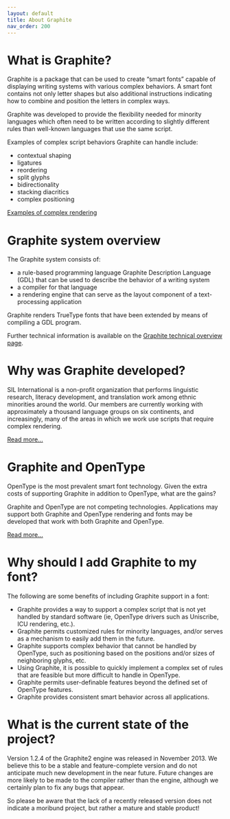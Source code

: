 ```yaml
---
layout: default
title: About Graphite
nav_order: 200
---
```


# What is Graphite?

Graphite is a package that can be used to create “smart fonts” capable of displaying writing systems with various complex behaviors. A smart font contains not only letter shapes but also additional instructions indicating how to combine and position the letters in complex ways.

Graphite was developed to provide the flexibility needed for minority languages which often need to be written according to slightly different rules than well-known languages that use the same script.

Examples of complex script behaviors Graphite can handle include:

* contextual shaping
* ligatures
* reordering
* split glyphs
* bidirectionality
* stacking diacritics
* complex positioning

[Examples of complex rendering](https://scriptsource.org/cms/scripts/page.php?item_id=entry_detail&uid=lu6terdg9u)

# Graphite system overview

The Graphite system consists of:

* a rule-based programming language Graphite Description Language (GDL) that can be used to describe the behavior of a writing system
* a compiler for that language
* a rendering engine that can serve as the layout component of a text-processing application

Graphite renders TrueType fonts that have been extended by means of compiling a GDL program.

Further technical information is available on the [Graphite technical overview page](graphite_techAbout).

# Why was Graphite developed?

SIL International is a non-profit organization that performs linguistic research, literacy development, and translation work among ethnic minorities around the world. Our members are currently working with approximately a thousand language groups on six continents, and increasingly, many of the areas in which we work use scripts that require complex rendering.

[Read more...](graphite_aboutWhy)

# Graphite and OpenType

OpenType is the most prevalent smart font technology. Given the extra costs of supporting Graphite in addition to OpenType, what are the gains?

Graphite and OpenType are not competing technologies. Applications may support both Graphite and OpenType rendering and fonts may be developed that work with both Graphite and OpenType.

[Read more...](graphite_aboutOT)

# Why should I add Graphite to my font?

The following are some benefits of including Graphite support in a font:

* Graphite provides a way to support a complex script that is not yet handled by standard software (ie, OpenType drivers such as Uniscribe, ICU rendering, etc.).
* Graphite permits customized rules for minority languages, and/or serves as a mechanism to easily add them in the future.
* Graphite supports complex behavior that cannot be handled by OpenType, such as positioning based on the positions and/or sizes of neighboring glyphs, etc.
* Using Graphite, it is possible to quickly implement a complex set of rules that are feasible but more difficult to handle in OpenType.
* Graphite permits user-definable features beyond the defined set of OpenType features.
* Graphite provides consistent smart behavior across all applications.

# What is the current state of the project?

Version 1.2.4 of the Graphite2 engine was released in November 2013. We believe this to be a stable and feature-complete version and do not anticipate much new development in the near future. Future changes are more likely to be made to the compiler rather than the engine, although we certainly plan to fix any bugs that appear.

So please be aware that the lack of a recently released version does not indicate a moribund project, but rather a mature and stable product!